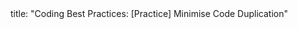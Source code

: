 <frontmatter>
title: "Coding Best Practices: [Practice] Minimise Code Duplication"
</frontmatter>

<include src="unit-inPage-asFlat.md" boilerplate />